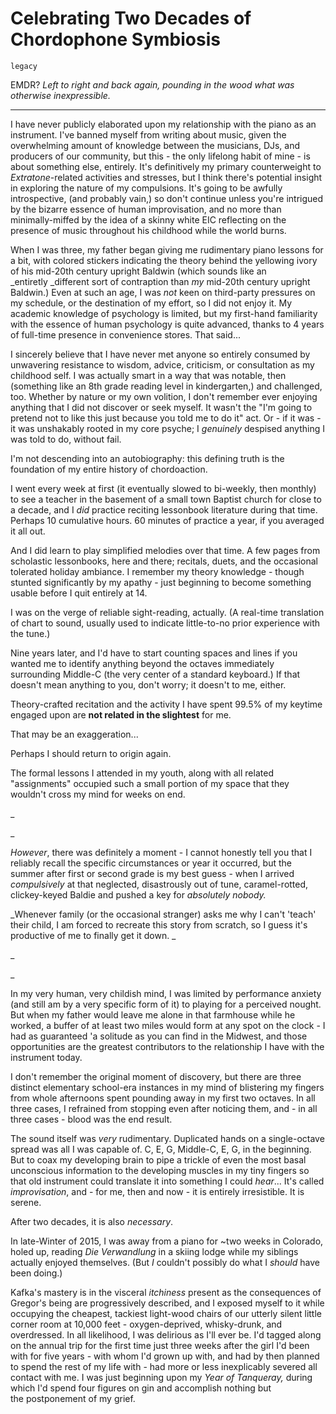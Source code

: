# Celebrating Two Decades of Chordophone Symbiosis

`legacy`

EMDR? _Left to right and back again, pounding in the wood what was otherwise inexpressible._

---

I have never publicly elaborated upon my relationship with the piano as an instrument. I've banned myself from writing about music, given the overwhelming amount of knowledge between the musicians, DJs, and producers of our community, but this - the only lifelong habit of mine - is about something else, entirely. It's definitively my primary counterweight to _Extratone_-related activities and stresses, but I think there's potential insight in exploring the nature of my compulsions. It's going to be awfully introspective, (and probably vain,) so don't continue unless you're intrigued by the bizarre essence of human improvisation, and no more than minimally-miffed by the idea of a skinny white EIC reflecting on the presence of music throughout his childhood while the world burns.

When I was three, my father began giving me rudimentary piano lessons for a bit, with colored stickers indicating the theory behind the yellowing ivory of his mid-20th century upright Baldwin (which sounds like an _entiretly _different sort of contraption than _my_ mid-20th century upright Baldwin.) Even at such an age, I was _not_ keen on third-party pressures on my schedule, or the destination of my effort, so I did not enjoy it. My academic knowledge of psychology is limited, but my first-hand familiarity with the essence of human psychology is quite advanced, thanks to 4 years of full-time presence in convenience stores. That said...

I sincerely believe that I have never met anyone so entirely consumed by unwavering resistance to wisdom, advice, criticism, or consultation as my childhood self. I was actually smart in a way that was notable, then (something like an 8th grade reading level in kindergarten,) and challenged, too. Whether by nature or my own volition, I don't remember ever enjoying anything that I did not discover or seek myself. It wasn't the "I'm going to pretend not to like this just because you told me to do it" act. Or - if it was - it was unshakably rooted in my core psyche; I _genuinely_ despised anything I was told to do, without fail. 

I'm not descending into an autobiography: this defining truth is the foundation of my entire history of chordoaction.

I went every week at first (it eventually slowed to bi-weekly, then monthly) to see a teacher in the basement of a small town Baptist church for close to a decade, and I _did_ practice reciting lessonbook literature during that time. Perhaps 10 cumulative hours. 60 minutes of practice a year, if you averaged it all out.

And I did learn to play simplified melodies over that time. A few pages from scholastic lessonbooks, here and there; recitals, duets, and the occasional tolerated holiday ambiance. I remember my theory knowledge - though stunted significantly by my apathy - just beginning to become something usable before I quit entirely at 14. 

I was on the verge of reliable sight-reading, actually. (A real-time translation of chart to sound, usually used to indicate little-to-no prior experience with the tune.)

Nine years later, and I'd have to start counting spaces and lines if you wanted me to identify anything beyond the octaves immediately surrounding Middle-C (the very center of a standard keyboard.) If that doesn't mean anything to you, don't worry; it doesn't to me, either.

Theory-crafted recitation and the activity I have spent 99.5% of my keytime engaged upon are **not related in the slightest** for me.

That may be an exaggeration...

Perhaps I should return to origin again.

The formal lessons I attended in my youth, along with all related "assignments" occupied such a small portion of my space that they wouldn't cross my mind for weeks on end.

_

_

_However_, there was definitely a moment - I cannot honestly tell you that I reliably recall the specific circumstances or year it occurred, but the summer after first or second grade is my best guess - when I arrived _compulsively_ at that neglected, disastrously out of tune, caramel-rotted, clickey-keyed Baldie and pushed a key for _absolutely nobody._

_Whenever family (or the occasional stranger) asks me why I can't 'teach' their child, I am forced to recreate this story from scratch, so I guess it's productive of me to finally get it down. _

_

_

In my very human, very childish mind, I was limited by performance anxiety (and still am by a very specific form of it) to playing for a perceived nought. But when my father would leave me alone in that farmhouse while he worked, a buffer of at least two miles would form at any spot on the clock - I had as guaranteed 'a solitude as you can find in the Midwest, and those opportunities are the greatest contributors to the relationship I have with the instrument today.

I don't remember the original moment of discovery, but there are three distinct elementary school-era instances in my mind of blistering my fingers from whole afternoons spent pounding away in my first two octaves. In all three cases, I refrained from stopping even after noticing them, and - in all three cases - blood was the end result.

The sound itself was _very_ rudimentary. Duplicated hands on a single-octave spread was all I was capable of. C, E, G, Middle-C, E, G, in the beginning. But to coax my developing brain to pipe a trickle of even the most basal unconscious information to the developing muscles in my tiny fingers so that old instrument could translate it into something I could _hear_... It's called _improvisation_, and - for me, then and now - it is entirely irresistible. It is serene. 

After two decades, it is also _necessary_. 

In late-Winter of 2015, I was away from a piano for ~two weeks in Colorado, holed up, reading _Die Verwandlung_ in a skiing lodge while my siblings actually enjoyed themselves. (But _I_ couldn't possibly do what I _should_ have been doing.) 

Kafka's mastery is in the visceral _itchiness_ present as the consequences of Gregor's being are progressively described, and I exposed myself to it while occupying the cheapest, tackiest light-wood chairs of our utterly silent little corner room at 10,000 feet - oxygen-deprived, whisky-drunk, and overdressed. In all likelihood, I was delirious as I'll ever be. I'd tagged along on the annual trip for the first time just three weeks after the girl I'd been with for five years - with whom I'd grown up with, and had by then planned to spend the rest of my life with - had more or less inexplicably severed all contact with me. I was just beginning upon my _Year of Tanqueray,_ during which I'd spend four figures on gin and accomplish nothing but the postponement of my grief.
